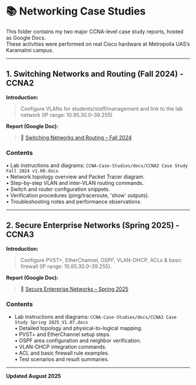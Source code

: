 # 📚 Networking Case Studies

This folder contains my two major CCNA-level case study reports, hosted as Google Docs. <br>
These activities were performed on real Cisco hardware at Metropolia UAS’s Karamalmi campus.

----------------------------------------------------------------

## 1. Switching Networks and Routing (Fall 2024) - CCNA2

 **Introduction:**  
> Configure VLANs for students/staff/management and link to the lab network (IP range: 10.95.30.0–39.255)

**Report (Google Doc):**  
> 🔗 [Switching Networks and Routing – Fall 2024](https://docs.google.com/document/d/1bHZXYhCisgR_582hpoognGVv8KwOTn-hE3WiPBjPeVA/edit?usp=sharing)  

### Contents
• Lab instructions and diagrams: `CCNA-Case-Studies/docs/CCNA2 Case Study Fall 2024 v1.00.docx` <br>
• Network topology overview and Packet Tracer diagram. <br>
• Step-by-step VLAN and inter-VLAN routing commands. <br>
• Switch and router configuration snippets. <br>
• Verification procedures (ping/traceroute, 'show' outputs). <br>
• Troubleshooting notes and performance observations.

----------------------------------------------------------------

## 2. Secure Enterprise Networks (Spring 2025) - CCNA3

 **Introduction:**  
> Configure PVST+, EtherChannel, OSPF, VLAN-DHCP, ACLs & basic firewall (IP range: 10.95.30.0–39.255). 

**Report (Google Doc):**  
> 🔗 [Secure Enterprise Networks – Spring 2025](https://docs.google.com/document/d/1yhrQNWP6MfbL7RiWy8R7yGPnC1cIiIS76osT0OYY1qo/edit?usp=sharing)  

### Contents
- Lab instructions and diagrams: `CCNA-Case-Studies/docs/CCNA3 Case Study Spring 2025_V1.07.docx` <br>
• Detailed topology and physical-to-logical mapping. <br>
• PVST+ and EtherChannel setup steps. <br>
• OSPF area configuration and neighbor verification. <br>
• VLAN-DHCP integration commands. <br>
• ACL and basic firewall rule examples. <br>
• Test scenarios and result summaries. <br>

----------------------------------------------------------------

**Updated August 2025**
